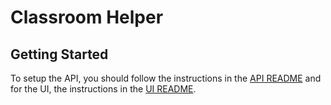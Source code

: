 # Classroom Helper
## Getting Started
To setup the API, you should follow the instructions in the [API README](api/README.md) and for the UI, the instructions in  the [UI README](ui/README.md).
